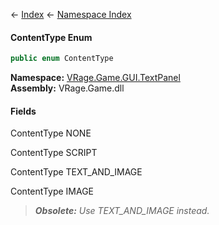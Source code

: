 ← [Index](Api-Index) ← [Namespace Index](Namespace-Index)

#### ContentType Enum

```csharp
public enum ContentType
```

**Namespace:** [VRage.Game.GUI.TextPanel](VRage.Game.GUI.TextPanel)  
**Assembly:** VRage.Game.dll

#### Fields

ContentType NONE

> 

ContentType SCRIPT

> 

ContentType TEXT_AND_IMAGE

> 

ContentType IMAGE

> _**Obsolete:** Use TEXT_AND_IMAGE instead._

